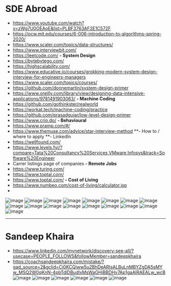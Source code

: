 # SDE Abroad


- https://www.youtube.com/watch?v=zWg7U0OEAoE&list=PLBF3763AF2E1C572F
- https://ocw.mit.edu/courses/6-006-introduction-to-algorithms-spring-2020/
- https://www.scaler.com/topics/data-structures/
- https://www.interviewbit.com/
- https://leetcode.com/
**- System Design**
- https://bytebytego.com/
- https://highscalability.com/
- https://www.educative.io/courses/grokking-modern-system-design-interview-for-engineers-managers
- https://www.scaler.com/topics/courses/
- https://github.com/donnemartin/system-design-primer
- https://www.oreilly.com/library/view/designing-data-intensive-applications/9781491903063/
**- Machine Coding**
- https://github.com/gothinkster/realworld
- https://workat.tech/machine-coding/practice
- https://github.com/prasadgujar/low-level-design-primer
- https://www.crio.do/
**- Behavioural**
- https://www.pramp.com/#/
- https://www.themuse.com/advice/star-interview-method
**- How to / where to apply
**- LinkedIn
- https://wellfound.com/
- https://www.levels.fyi/?compare=Tata%20Consultancy%20Services,VMware,Infosys&track=Software%20Engineer
- Carrer listings page of companies
**- Remote Jobs**
- https://www.turing.com/
- https://www.toptal.com/
- https://www.toptal.com/
**- Cost of Living**
- https://www.numbeo.com/cost-of-living/calculator.jsp
- 




![image](https://github.com/user-attachments/assets/2790d981-a221-4149-a783-d152fcf1d342)
![image](https://github.com/user-attachments/assets/f183b1c9-4f56-4d19-bd9a-02241c7ac952)
![image](https://github.com/user-attachments/assets/dfe2fe50-4e51-4a24-b69b-b7dcd73db8ef)
![image](https://github.com/user-attachments/assets/e7694687-637d-4d5a-8991-3a598ef4fbfc)
![image](https://github.com/user-attachments/assets/b82701a1-dca3-4745-ab64-33e2d935fda0)
![image](https://github.com/user-attachments/assets/d233b82f-f07e-49be-b410-1e83c99588cc)
![image](https://github.com/user-attachments/assets/4a461275-aa87-4f0d-9237-487f87892d7d)
![image](https://github.com/user-attachments/assets/3eb429ed-1290-4f69-840b-6477eb1012c0)
![image](https://github.com/user-attachments/assets/dbaa61ee-8acd-4ef0-bf58-5e0defb7ca34)
![image](https://github.com/user-attachments/assets/9738eeef-6c3a-45f0-a52c-fcccae2fc2a1)
![image](https://github.com/user-attachments/assets/7e4dfa3b-7a82-4741-a655-d30f55f63e5d)
![image](https://github.com/user-attachments/assets/79fc5ff2-af3c-405a-82e3-220354ab6928)
![image](https://github.com/user-attachments/assets/8601062a-6599-4636-a285-2cd0ea466ca3)
![image](https://github.com/user-attachments/assets/35dfc578-8475-4f76-bb80-7c2184fd0c97)
![image](https://github.com/user-attachments/assets/0ecbf0f7-1bd6-41a7-be58-d86788d93c32)
![image](https://github.com/user-attachments/assets/ebbb7309-8203-4d35-bd95-ece81a17199c)
![image](https://github.com/user-attachments/assets/844295f6-9a39-4c58-bf72-6390eb2cfb58)


---
# Sandeep Khaira
- https://www.linkedin.com/mynetwork/discovery-see-all/?usecase=PEOPLE_FOLLOWS&followMember=sandeepkhaira
- https://coachsandeepkhaira.com/mistake/?gad_source=2&gclid=Cj0KCQjww5u2BhDeARIsALBuLnMBYZgDA5sMYw_MSQ2W0qKnN-4pbTdlDBudIxMsWaGHiBBDHv7Ap1gaAlRAEALw_wcB
![image](https://github.com/user-attachments/assets/9f90ddd5-8c49-4ea5-a2a5-111ab1eca2f9)
![image](https://github.com/user-attachments/assets/5f78bdde-c143-4824-975d-750e50065685)
![image](https://github.com/user-attachments/assets/0fba120e-49e1-4758-bf7f-ff1ebb661b1c)
![image](https://github.com/user-attachments/assets/4c7fdfa4-ab73-407d-9675-667ace8e4c65)
![image](https://github.com/user-attachments/assets/a1930f57-31b7-48c2-9d2b-bc91cef102cb)
![image](https://github.com/user-attachments/assets/cabb3e89-0586-4724-870e-857a069449b2)


























